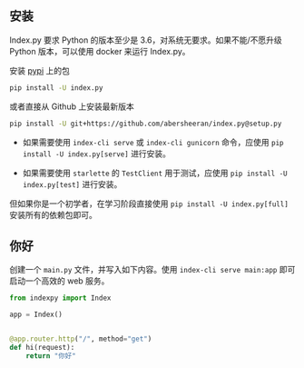 ## 安装

Index.py 要求 Python 的版本至少是 3.6，对系统无要求。如果不能/不愿升级 Python 版本，可以使用 docker 来运行 Index.py。

安装 [pypi](https://pypi.org) 上的包

```bash
pip install -U index.py
```

或者直接从 Github 上安装最新版本

```bash
pip install -U git+https://github.com/abersheeran/index.py@setup.py
```

- 如果需要使用 `index-cli serve` 或 `index-cli gunicorn` 命令，应使用 `pip install -U index.py[serve]` 进行安装。

- 如果需要使用 `starlette` 的 `TestClient` 用于测试，应使用 `pip install -U index.py[test]` 进行安装。

但如果你是一个初学者，在学习阶段直接使用 `pip install -U index.py[full]` 安装所有的依赖包即可。

## 你好

创建一个 `main.py` 文件，并写入如下内容。使用 `index-cli serve main:app` 即可启动一个高效的 web 服务。

```python
from indexpy import Index

app = Index()


@app.router.http("/", method="get")
def hi(request):
    return "你好"
```
